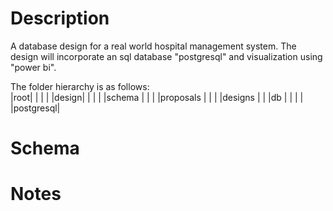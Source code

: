 # Description
A database design for a real world hospital management system. The design will incorporate an sql database "postgresql" and visualization using "power bi".<br>

The folder hierarchy is as follows:<br>
|root|      |          |
|    |design|          |
|    |      |schema    |
|    |      |proposals |
|    |      |designs   |
|    |db    |          |
|    |      |postgresql|

# Schema

# Notes